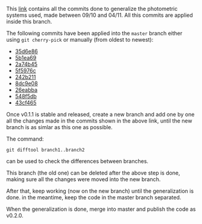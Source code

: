 

This [link](https://github.com/Gabriel-p/asteca/compare/791a238...cfbe6b9)
contains all the commits done to generalize the photometric
systems used, made between 09/10 and 04/11.
All this commits are applied inside this branch.

The following commits have been applied into the `master` branch
either using `git cherry-pick` or manually (from oldest to newest):

* [35d6e86](https://github.com/Gabriel-p/asteca/commit/35d6e86)
* [5b1ea69](https://github.com/Gabriel-p/asteca/commit/5b1ea69)
* [2a74b45](https://github.com/Gabriel-p/asteca/commit/2a74b45)
* [5f5976c](https://github.com/Gabriel-p/asteca/commit/5f5976c)
* [242b211](https://github.com/Gabriel-p/asteca/commit/242b211)
* [8dc9e08](https://github.com/Gabriel-p/asteca/commit/8dc9e08)
* [26eabba](https://github.com/Gabriel-p/asteca/commit/26eabba)
* [548f5db](https://github.com/Gabriel-p/asteca/commit/548f5db)
* [43cf465](https://github.com/Gabriel-p/asteca/commit/43cf465)

Once v0.1.1 is stable and released, create a new branch
and add one by one all the changes made in the commits
shown in the above link, until the new branch is as simlar
as this one as possible.

The command:

    git difftool branch1..branch2

can be used to check the differences between branches.

This branch (the old one) can be deleted after the above step
is done, making sure all the changes were moved into the
new branch.

After that, keep working (now on the new branch) until
the generalization is done. in the meantime, keep
the code in the master branch separated.

When the generalization is done, merge into master and
publish the code as v0.2.0.
